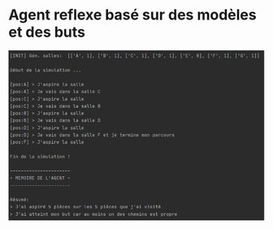 # Agent reflexe basé sur des modèles et des buts

![Exécution du programme](https://github.com/RemiFELIN/AC_Workspace/blob/main/agent_reflexe_modele_but/img/agent_reflexe_modele_but_output.png)